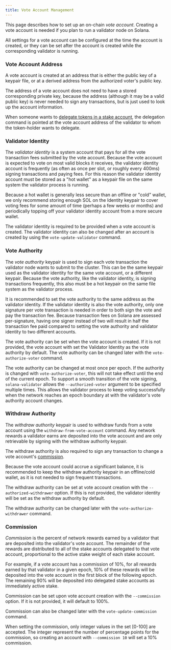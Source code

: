 ```yaml
---
title: Vote Account Management
---
```


This page describes how to set up an on-chain _vote account_.   Creating a vote
account is needed if you plan to run a validator node on Solana.

All settings for a vote account can be configured at the time the account is
created, or they can be set after the account is created while the corresponding
validator is running.

### Vote Account Address

A vote account is created at an address that is either the public key of a
keypair file, or at a derived address from the authorized voter's public key.

The address of a vote account does not need to have a stored corresponding
private key, because the address (although it may be a valid public key) is never
needed to sign any transactions, but is just used to look up the account
information.

When someone wants to [delegate tokens in a stake account](../staking.md),
the delegation command is pointed at the vote account address of the validator
to whom the token-holder wants to delegate.

### Validator Identity

The _validator identity_ is a system account that pays for all the vote transaction
fees submitted by the vote account.  Because the vote account is expected to vote
on most valid blocks it receives, the validator identity account is frequently
(as often as once per slot, or roughly every 400ms) signing transactions and
paying fees.  For this reason the validator identity account must be stored as
a "hot wallet" as a keypair file on the same system the validator process is
running.

Because a hot wallet is generally less secure than an offline or "cold" wallet,
we only recommend storing enough SOL on the Identity keypair to cover voting fees
for some amount of time (perhaps a few weeks or months) and periodically topping
off your validator identity account from a more secure wallet.

The validator identity is required to be provided when a vote account is created.
The validator identity can also be changed after an account is created by using
the `vote-update-validator` command.

### Vote Authority

The _vote authority_ keypair is used to sign each vote transaction the validator
node wants to submit to the cluster.  This can be the same keypair used as the
validator identity for the same vote account, or a different keypair.  Because
the vote authority, like the validator identity, is signing transactions
frequently, this also must be a hot keypair on the same file system as the
validator process.

It is recommended to set the vote authority to the same address as the validator
identity.  If the validator identity is also the vote authority, only one
signature per vote transaction is needed in order to both sign the vote and pay
the transaction fee.  Because transaction fees on Solana are assessed
per-signature, having one signer instead of two will result in half the transaction
fee paid compared to setting the vote authority and validator identity to two
different accounts.

The vote authority can be set when the vote account is created.  If it is not
provided, the vote account with set the Validator Identity as the vote authority
by default.  The vote authority can be changed later with the
`vote-authorize-voter` command.

The vote authority can be changed at most once per epoch.  If the authority is
changed with `vote-authorize-voter`, this will not take effect until the end of
the current epoch.  To support a smooth transition of the vote signing,
`solana-validator` allows the `--authorized-voter` argument to be specified
multiple times.  This allows the validator process to keep voting successfully
when the network reaches an epoch boundary at with the validator's vote authority
account changes.

### Withdraw Authority

The _withdraw authority_ keypair is used to withdraw funds from a vote account
using the `withdraw-from-vote-account` command.  Any network rewards a validator
earns are deposited into the vote account and are only retrievable by signing
with the withdraw authority keypair.

The withdraw authority is also required to sign any transaction to change
a vote account's [commission](#commission).

Because the vote account could accrue a significant balance, it is recommended
to keep the withdraw authority keypair in an offline/cold wallet, as it is
not needed to sign frequent transactions.

The withdraw authority can be set at vote account creation with the
`--authorized-withdrawer` option.  If this is not provided, the validator
identity will be set as the withdraw authority by default.

The withdraw authority can be changed later with the `vote-authorize-withdrawer`
command.

### Commission

_Commission_ is the percent of network rewards earned by a validator that are
deposited into the validator's vote account.  The remainder of the rewards
are distributed to all of the stake accounts delegated to that vote account,
proportional to the active stake weight of each stake account.

For example, if a vote account has a commission of 10%, for all rewards earned
by that validator in a given epoch, 10% of these rewards will be deposited into
the vote account in the first block of the following epoch. The remaining 90%
will be deposited into delegated stake accounts as immediately active stake.

Commission can be set upon vote account creation with the `--commission` option.
If it is not provided, it will default to 100%.

Commission can also be changed later with the `vote-update-commission` command.

When setting the commission, only integer values in the set [0-100] are accepted.
The integer represent the number of percentage points for the commission, so
creating an account with `--commission 10` will set a 10% commission.
